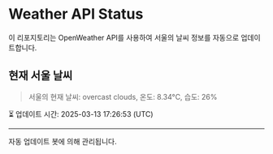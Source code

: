 
# Weather API Status

이 리포지토리는 OpenWeather API를 사용하여 서울의 날씨 정보를 자동으로 업데이트합니다.

## 현재 서울 날씨
> 서울의 현재 날씨: overcast clouds, 온도: 8.34°C, 습도: 26%

⏳ 업데이트 시간: 2025-03-13 17:26:53 (UTC)

---
자동 업데이트 봇에 의해 관리됩니다.
